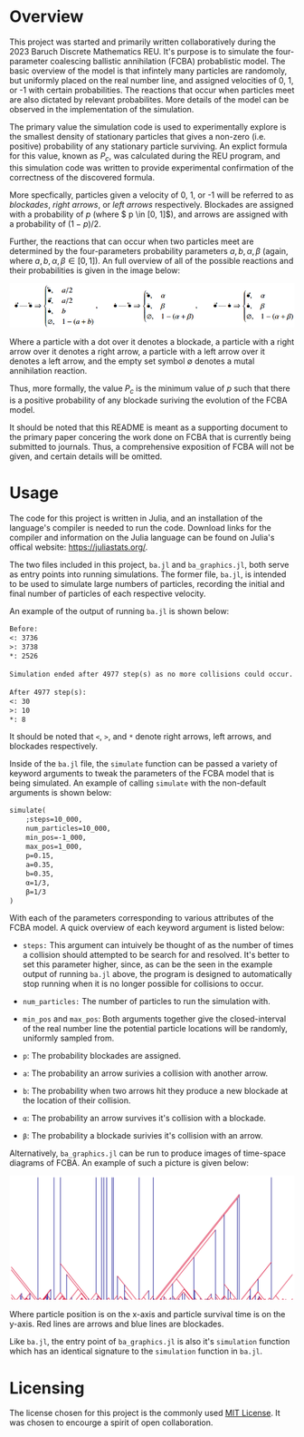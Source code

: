 # Overview

This project was started and primarily written collaboratively during the 2023 Baruch Discrete Mathematics REU. It's purpose is to simulate the four-parameter coalescing ballistic annihilation
(FCBA) probablistic model. The basic overview of the model is that infintely many particles are randomoly, but uniformly placed on the real number line, and assigned velocities of 0, 1, or -1 with certain probabilities. The reactions that occur when particles meet are also dictated by relevant probabilites. More details of the model can be observed in the implementation of the simulation.

The primary value the simulation code is used to experimentally explore is the smallest density of
stationary particles that gives a non-zero (i.e. positive) probability of any stationary particle
surviving. An explict formula for this value, known as $P_c$, was calculated during the REU program,
and this simulation code was written to provide experimental confirmation of the correctness of the
discovered formula.

More specfically, particles given a velocity of 0, 1, or -1 will be referred to as _blockades_, 
_right arrows_, or _left arrows_ respectively. Blockades are assigned with a probability of $p$
(where $ p \in [0, 1]$), and arrows are assigned with a probability of $(1 - p) / 2$.

Further, the reactions that can occur when two particles meet are determined by the
four-parameters probability parameters $a, b, \alpha, \beta$ (again, 
where $a, b, \alpha, \beta \in [0, 1]$). An full overview of all of the possible reactions and
their probabilities is given in the image below:

![FCBA model summary](media\fcba_model_summary.png)

Where a particle with a dot over it denotes a blockade, a particle with a right arrow over it
denotes a right arrow, a particle with a left arrow over it denotes a left arrow, and the empty
set symbol $\emptyset$ denotes a mutal annihilation reaction.

Thus, more formally, the value $P_c$ is the minimum value of $p$ such that there is a positive
probability of any blockade suriving the evolution of the FCBA model.

It should be noted that this README is meant as a supporting document to the primary paper
concering the work done on FCBA that is currently being submitted to journals. Thus, a comprehensive exposition of FCBA will not be given, and certain details will be omitted.

# Usage

The code for this project is written in Julia, and an installation of the language's compiler is
needed to run the code. Download links for the compiler and information on the Julia
language can be found on Julia's offical website: https://juliastats.org/.

The two files included in this project, `ba.jl` and `ba_graphics.jl`, both serve as entry points
into running simulations. The former file, `ba.jl`, is intended to be used to simulate large
numbers of particles, recording the initial and final number of particles of each respective velocity.

An example of the output of running `ba.jl` is shown below:

```
Before:
<: 3736
>: 3738
*: 2526

Simulation ended after 4977 step(s) as no more collisions could occur.

After 4977 step(s):
<: 30
>: 10
*: 8
```

It should be noted that `<`, `>`, and `*` denote right arrows, left arrows, and blockades respectively.

Inside of the `ba.jl` file, the `simulate` function can be passed a variety of keyword arguments to
tweak the parameters of the FCBA model that is being simulated. An example of calling `simulate`
with the non-default arguments is shown below:

```
simulate(
    ;steps=10_000, 
    num_particles=10_000, 
    min_pos=-1_000, 
    max_pos=1_000, 
    p=0.15,
    a=0.35,
    b=0.35,
    α=1/3, 
    β=1/3
)
```

With each of the parameters corresponding to various attributes of the FCBA model. A quick overview
of each keyword argument is listed below:

* `steps:` This argument can intuively be thought of as the number of times a collision should
attempted to be search for and resolved. It's better to set this parameter higher, since, as can
be the seen in the example output of running `ba.jl` above, the program is designed to automatically
stop running when it is no longer possible for collisions to occur.

* `num_particles:` The number of particles to run the simulation with.

* `min_pos` and `max_pos`: Both arguments together give the closed-interval of the real number line
the potential particle locations will be randomly, uniformly sampled from.

* `p`: The probability blockades are assigned.

* `a`: The probability an arrow surivies a collision with another arrow.

* `b`: The probability when two arrows hit they produce a new blockade at the location of their
collision.

* `α`: The probability an arrow survives it's collision with a blockade.

* `β`: The probability a blockade surivies it's collision with an arrow.

Alternatively, `ba_graphics.jl` can be run to produce images of time-space diagrams of FCBA.
An example of such a picture is given below:

![Example FCBA graphic](media\ba_pic_p15_all333_4.png)

Where particle position is on the x-axis and particle survival time is on the y-axis. Red lines
are arrows and blue lines are blockades.

Like `ba.jl`, the entry point of `ba_graphics.jl` is also it's `simulation` function which has
an identical signature to the `simulation` function in `ba.jl`.

# Licensing

The license chosen for this project is the commonly used [MIT License](https://choosealicense.com/licenses/mit/#). It was chosen to encourge a spirit of open collaboration.
